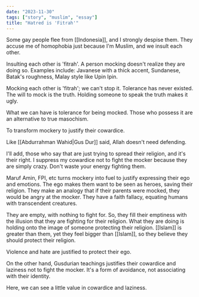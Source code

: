 ```yaml
---
date: "2023-11-30"
tags: ["story", "muslim", "essay"]
title: "Hatred is 'Fitrah'"
---
```


Some gay people flee from [[Indonesia]], and I strongly despise them. They accuse me of homophobia just because I'm Muslim, and we insult each other.

Insulting each other is 'fitrah'. A person mocking doesn't realize they are doing so. Examples include: Javanese with a thick accent, Sundanese, Batak's roughness, Malay style like Upin Ipin.

Mocking each other is 'fitrah'; we can't stop it. Tolerance has never existed. The will to mock is the truth. Holding someone to speak the truth makes it ugly.

What we can have is tolerance for being mocked. Those who possess it are an alternative to true masochism.

To transform mockery to justify their cowardice.

Like [[Abdurrahman Wahid|Gus Dur]] said, Allah doesn't need defending. 

I'll add, those who say that are just trying to spread their religion, and it's their right. I suppress my cowardice not to fight the mocker because they are simply crazy. Don't waste your energy fighting them.

Maruf Amin, FPI, etc turns mockery into fuel to justify expressing their ego and emotions. The ego makes them want to be seen as heroes, saving their religion. They make an analogy that if their parents were mocked, they would be angry at the mocker. They have a faith fallacy, equating humans with transcendent creatures.

They are empty, with nothing to fight for. So, they fill their emptiness with the illusion that they are fighting for their religion. What they are doing is holding onto the image of someone protecting their religion. [[Islam]] is greater than them, yet they feel bigger than [[Islam]], so they believe they should protect their religion.

Violence and hate are justified to protect their ego. 

On the other hand, Gusdurian teachings justifies their cowardice and laziness not to fight the mocker. It's a form of avoidance, not associating with their identity. 

Here, we can see a little value in cowardice and laziness.